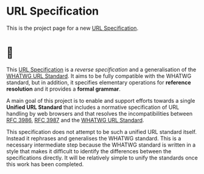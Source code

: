 URL Specification 
=================

This is the project page for a new [URL Specification][url-spec]. 

# 🌲

This [URL Specification][url-spec] is a _reverse specification_ and a generalisation of the [WHATWG URL Standard][wwg]. It aims to be fully 
compatible with the WHATWG standard, but in addition, it specifies elementary operations for **reference resolution** and it provides a **formal grammar**. 

A main goal of this project is to enable and support efforts towards a single **Unified URL Standard** that includes a normative specification of URL handling by web browsers and that resolves the incompatibilities between [RFC 3986][uri], [RFC 3987][iri] and the [WHATWG URL Standard][wwg]. 

This specification does not attempt to be such a unified URL standard itself. Instead it rephrases and generalises the WHATWG standard. This is a necessary intermediate step because the WHATWG standard is written in a style that makes it difficult to identify the differences between the specifications directly. It will be relatively simple to unify the standards once this work has been completed. 

[url-spec]: https://alwinb.github.io/url-specification/
[uri]: https://tools.ietf.org/html/rfc3986
[iri]: https://tools.ietf.org/html/rfc3987
[wwg]: https://url.spec.whatwg.org



